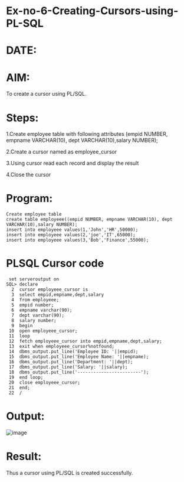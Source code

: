 # Ex-no-6-Creating-Cursors-using-PL-SQL
# DATE:
# AIM:
To create a cursor using PL/SQL.

# Steps:

1.Create employee table with following attributes (empid NUMBER, empname VARCHAR(10), dept VARCHAR(10),salary NUMBER);

2.Create a cursor named as employee_cursor

3.Using cursor read each record and display the result

4.Close the cursor
# Program:
```
Create employee table
create table employeee((empid NUMBER, empname VARCHAR(10), dept VARCHAR(10),salary NUMBER);
insert into employeee values(1,'John','HR',50000);
insert into employeee values(2,'joe','IT',65000);
insert into employeee values(3,'Bob','Finance',55000);
```
# PLSQL Cursor code
```
 set serveroutput on
SQL> declare
  2  cursor employeee_cursor is
  3  select empid,empname,dept,salary
  4  from employeee;
  5  empid number;
  6  empname varchar(90);
  7  dept varchar(90);
  8  salary number;
  9  begin
 10  open employeee_cursor;
 11  loop
 12  fetch employeee_cursor into empid,empname,dept,salary;
 13  exit when employeee_cursor%notfound;
 14  dbms_output.put_line('Employee ID: '||empid);
 15  dbms_output.put_line('Employee Name: '||empname);
 16  dbms_output.put_line('Department: '||dept);
 17  dbms_output.put_line('Salary: '||salary);
 18  dbms_output.put_line('------------------------');
 19  end loop;
 20  close employeee_cursor;
 21  end;
 22  /
```
# Output:
![image](https://github.com/SandhiyaR1/Ex-no-6-Creating-Cursors-using-PL-SQL/assets/113497571/19759571-54a3-41cf-b7dc-26c908d221b8)


# Result:
Thus a cursor using PL/SQL is created successfully.
